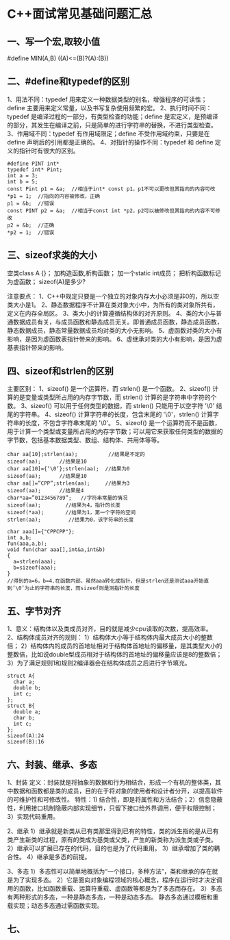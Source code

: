 # C++面试常见基础问题汇总

## 一、写一个宏,取较小值
#define MIN(A,B)  ((A)<=(B)?(A):(B))

## 二、#define和typedef的区别
1、用法不同：typedef 用来定义一种数据类型的别名，增强程序的可读性；define 主要用来定义常量，以及书写复杂使用频繁的宏。
2、执行时间不同：typedef 是编译过程的一部分，有类型检查的功能；define 是宏定义，是预编译的部分，其发生在编译之前，只是简单的进行字符串的替换，不进行类型检查。
3、作用域不同：typedef 有作用域限定；define 不受作用域约束，只要是在 define 声明后的引用都是正确的。
4、对指针的操作不同：typedef 和 define 定义的指针时有很大的区别。

```
#define PINT int*
typedef int* Pint;
int a = 3;
int b = 5;
const Pint p1 = &a;  //相当于int* const p1，p1不可以更改但其指向的内容可改
*p1 = 1;  //指向的内容被修改，正确
p1 = &b;  //错误
const PINT p2 = &a;  //相当于const int *p2，p2可以被修改但其指向的内容不可修改
p2 = &b;  //正确
*p2 = 1;  //错误
```

## 三、sizeof求类的大小
空类class A {}；
加构造函数,析构函数；
加一个static int成员；
把析构函数标记为虚函数；
sizeof(A)是多少?

注意要点：
1、C++中规定只要是一个独立的对象内存大小必须是非0的，所以空类大小是1。
2、静态数据程序不计算在类对象大小中，为所有的类对象所共有，定义在内存全局区。
3、类大小的计算遵循结构体的对齐原则。
4、类的大小与普通数据成员有关，与成员函数和静态成员无关。即普通成员函数，静态成员函数，静态数据成员，静态常量数据成员均对类的大小无影响。
5、虚函数对类的大小有影响，是因为虚函数表指针带来的影响。
6、虚继承对类的大小有影响，是因为虚基表指针带来的影响。

## 四、sizeof和strlen的区别
主要区别：
1、sizeof() 是一个运算符，而 strlen() 是一个函数。
2、sizeof() 计算的是变量或类型所占用的内存字节数，而 strlen() 计算的是字符串中字符的个数。
3、sizeof() 可以用于任何类型的数据，而 strlen() 只能用于以空字符 '\0' 结尾的字符串。
4、sizeof() 计算字符串的长度，包含末尾的 '\0'，strlen() 计算字符串的长度，不包含字符串末尾的 '\0'。
5、sizeof() 是一个运算符而不是函数，用于计算一个类型或变量所占用的内存字节数；可以用它来获取任何类型的数据的字节数，包括基本数据类型、数组、结构体、共用体等等。
```
char aa[10];strlen(aa);          //结果是不定的   
sizeof(aa);      //结果是10
char aa[10]={‘\0’};strlen(aa);  //结果为0        
sizeof(aa);      //结果是10
char aa[]=”CPP”;strlen(aa);     //结果为3             
sizeof(aa);      //结果是4
char*aa=”0123456789”;   //字符串常量的情况
sizeof(aa);        //结果为4，指针的长度
sizeof(*aa);       //结果为1，第一个字符的空间
strlen(aa);         //结果为0，该字符串的长度

char aaa[]={"CPPCPP"};
int a,b;
fun(aaa,a,b);
void fun(char aaa[],int&a,int&b)
{
  a=strlen(aaa);
  b=sizeof(aaa);
}
//得到的a=6，b=4.在函数内部，虽然aaa转化成指针，但是strlen还是测试aaa开始直到’\0’为止的字符串的长度，而sizeof则是测指针的长度
```
## 五、字节对齐
1、意义：结构体以及类成员对齐，目的就是减少cpu读取的次数，提高效率。
2、结构体成员对齐的规则：
1）结构体大小等于结构体内最大成员大小的整数倍；
2）结构体内的成员的首地址相对于结构体首地址的偏移量，是其类型大小的整数倍，比如说double型成员相对于结构体的首地址的偏移量应该是8的整数倍；
3）为了满足规则1和规则2编译器会在结构体成员之后进行字节填充。
```
struct A{
  char a;
  double b;
  int c;
};
struct B{
  double a;
  char b;
  int c;
};
sizeof(A):24
sizeof(B):16
```
## 六、封装、继承、多态
1、封装
定义：封装就是将抽象的数据和行为相结合，形成一个有机的整体类，其中数据和函数都是类的成员，目的在于将对象的使用者和设计者分开，以提高软件的可维护性和可修改性。
特性：1) 结合性，即是将属性和方法结合；2）信息隐蔽性，利用接口机制隐蔽内部实现细节，只留下接口给外界调用，便于权限控制；3）实现代码重用。

2、继承
1）继承就是新类从已有类那里得到已有的特性，类的派生指的是从已有类产生新类的过程，原有的类成为基类或父类，产生的新类称为派生类或子类。
2）继承可以扩展已存在的代码，目的也是为了代码重用。
3）继承增加了类的耦合性。
4）继承是多态的前提。

3、多态
1）多态性可以简单地概括为“一个接口，多种方法”，类和继承的存在就是为了实现多态。
2）它是面向对象编程领域的核心概念，程序在运行时才决定调用的函数，比如函数重载、运算符重载、虚函数等都是为了多态而存在。
3）多态有两种形式的多态，一种是静态多态，一种是动态多态。
静态多态通过模板和重载实现；动态多态通过需函数实现。

## 七、

